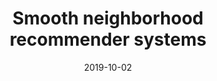 ---
title: "Smooth neighborhood recommender systems"
collection: publications
permalink: /publication/2020-DSWQ-rs.md
date: 2019-10-02
venue: 'Journal of Machine Learning Research'
link: 'https://www.jmlr.org/papers/v20/17-629.html'
citation: 'Ben Dai, Xiaotong Shen, Junhui Wang and Annie Qu. 2019. &quot; Smooth neighborhood recommender systems. &quot; <i>Journal of Machine Learning Research</i>: 20(16):1-24, 2019'
# code: 'https://www.tandfonline.com/doi/suppl/10.1080/01621459.2019.1691562?scroll=top'
# github: 'https://github.com/statmlben/embedding-learning'
paperurl: 'https://www.jmlr.org/papers/volume20/17-629/17-629.pdf'
---